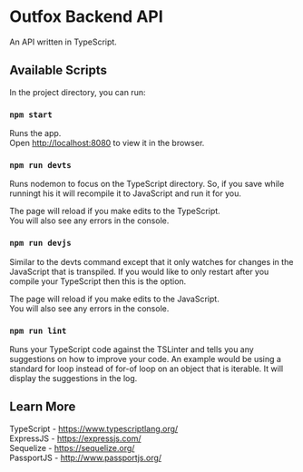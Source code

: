 # Outfox Backend API
An API written in TypeScript.
## Available Scripts

In the project directory, you can run:

### `npm start`

Runs the app.<br />
Open [http://localhost:8080](http://localhost:8080) to view it in the browser.

### `npm run devts`

Runs nodemon to focus on the TypeScript directory. So, if you save while runningt his it will recompile it to JavaScript and run it for you.

The page will reload if you make edits to the TypeScript.<br />
You will also see any errors in the console.

### `npm run devjs`
Similar to the devts command except that it only watches for changes in the JavaScript that is transpiled. If you would like to only restart after you compile your TypeScript then this is the option.

The page will reload if you make edits to the JavaScript.<br />
You will also see any errors in the console.

### `npm run lint`
Runs your TypeScript code against the TSLinter and tells you any suggestions on how to improve your code. An example would be using a standard for loop instead of for-of loop on an object that is iterable. It will display the suggestions in the log.

## Learn More
TypeScript - https://www.typescriptlang.org/ <br />
ExpressJS - https://expressjs.com/ <br />
Sequelize - https://sequelize.org/ <br />
PassportJS - http://www.passportjs.org/ <br />